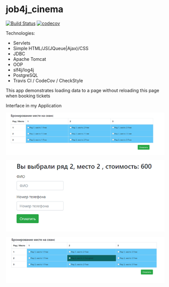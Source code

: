 # job4j_cinema
[![Build Status](https://travis-ci.org/Just1kz/job4j_dreamjob.svg?branch=master)](https://travis-ci.org/Just1kz/job4j_dreamjob)
[![codecov](https://codecov.io/gh/Just1kz/job4j_dreamjob/branch/master/graph/badge.svg?token=2V6H80M45D)](https://codecov.io/gh/Just1kz/job4j_dreamjob)

Technologies:
- Servlets
- Simple HTML/JS(JQueue|Ajax)/CSS
- JDBC
- Apache Tomcat
- OOP
- slf4j/log4j
- PostgreSQL
- Travis CI / CodeCov / CheckStyle

This app demonstrates loading data to a page without reloading this page when booking tickets

Interface in my Application 

![ScreenShot](./src/main/java/ru/job4j/cinema/images/img.png)

![ScreenShot](./src/main/java/ru/job4j/cinema/images/img_1.png)

![ScreenShot](./src/main/java/ru/job4j/cinema/images/img_2.png)
